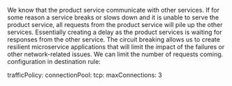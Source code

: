 We know that the product service communicate with other services.
If for some reason a service breaks or slows down and it is unable to serve the product service, all requests from the product service will pile up the other services.
Essentially creating a delay as the product services is waiting for responses from the other service.
The circuit breaking allows us to create resilient microservice applications that will limit the impact of the failures or other network-related issues.
We can limit the number of requests coming.
configuration in destination rule:

trafficPolicy:
  connectionPool:
    tcp:
      maxConnections: 3